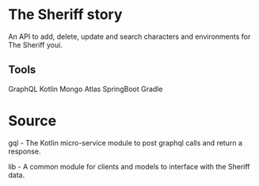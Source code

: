 # The Sheriff story

An API to add, delete, update and search characters and environments for The Sheriff youi.

## Tools

GraphQL
Kotlin
Mongo Atlas
SpringBoot
Gradle

# Source

gql - The Kotlin micro-service module to post graphql calls and return a response.

lib - A common module for clients and models to interface with the Sheriff data.

